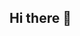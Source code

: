 ## Hi there 👋

<!--
**Abhishek-HJ/Abhishek-HJ** is a ✨ _special_ ✨ repository because its `README.md` (this file) appears on your GitHub profile.

Here are some ideas to get you started:

- 🔭 I’m currently working on ...
- 🌱 I’m currently learning ...
# 👋 Hi, I'm [Your Name]!

### 🚀 About Me
I'm a passionate software developer with experience in:
- **Python** 🐍 (Django, Flask)
- **Java** ☕ ( Data Structures & Algorithms)
- **JavaScript** ⚡ 
- **React** ⚛️ (Hooks, Redux, Next.js)
- **Django** 🎯 (REST API, ORM)

### 🛠️ My Skills
💡 **Languages:** Python, Java, JavaScript  
🔧 **Frameworks & Libraries:** Django, React, Express.js  
📊 **Databases:** MySQL, MongoDB  
⚙️ **Tools:** Git, VS Code 
 

### 📫 Connect with Me
[![LinkedIn](https://img.shields.io/badge/-LinkedIn-blue?style=flat&logo=linkedin)](https://www.linkedin.com/in/abhishekhj/)  
[![GitHub](https://img.shields.io/badge/-GitHub-gray?style=flat&logo=github)](https://github.com/Abhishek-HJ/)  


⭐ **Feel free to explore my repositories and contribute!**  


